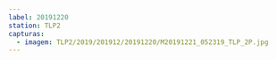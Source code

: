 ```yaml
---
label: 20191220
station: TLP2
capturas:
  - imagem: TLP2/2019/201912/20191220/M20191221_052319_TLP_2P.jpg
---
```

